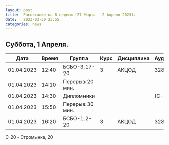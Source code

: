 ```yaml
---
layout: post
title:  Расписание на 8 неделю (27 Марта - 2 Апреля 2023).
date:   2023-03-30 23:55
categories: news
---
```


## Суббота, 1 Апреля.

| Дата          | Время   | Группа               | Курс | Дисциплина  | Аудитория  | Материалы |
| ------------- | ------- | -------------------- | ---- | ----------- | ---------- | --------- |
|01.04.2023     |12:40    |БСБО-3,17-20          |3     |АКЦОД        |   328(С-20)|           |
|01.04.2023     |14:10    |Перерыв 20 мин.       |      |             |            |           |
|01.04.2023     |14:30    |Дипломники            |      |             |      (С-20)|           |
|01.04.2023     |15:50    |Перерыв 30 мин.       |      |             |            |           |
|01.04.2023     |16:20    |БСБО-1,2-20           |3     |АКЦОД        |   328(C-20)|           |

C-20 - Стромынка, 20

